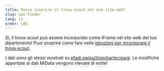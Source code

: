```yaml
---
title: Posso inserire il trova-scout nel mio sito web?
slug: own-finder
lang: it
order: C05
---
```


Sì, il trova-scout può essere incorporato come iFrame nel sito web del tuo dipartimento! Puoi scoprire come fare nelle [istruzioni per incorporare il trova-scout](https://pfadi.swiss/it/pubblicazioni-downloads/downloads/detail/862/incorpra-il-trova-scout-nel-sito-web/).

I dati sono gli stessi mostrati su [pfadi.swiss/it/go/partecipare](https://pfadi.swiss/it/go/partecipare/). Le modifiche apportate ai dati MiData vengono rilevate di notte!